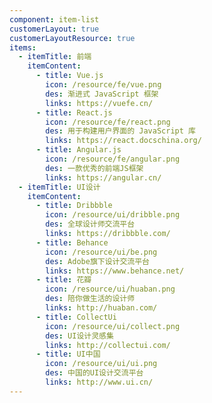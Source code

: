 ```yaml
---
component: item-list
customerLayout: true
customerLayoutResource: true
items:
  - itemTitle: 前端
    itemContent:
      - title: Vue.js
        icon: /resource/fe/vue.png
        des: 渐进式 JavaScript 框架
        links: https://vuefe.cn/
      - title: React.js
        icon: /resource/fe/react.png
        des: 用于构建用户界面的 JavaScript 库
        links: https://react.docschina.org/
      - title: Angular.js
        icon: /resource/fe/angular.png
        des: 一款优秀的前端JS框架
        links: https://angular.cn/
  - itemTitle: UI设计
    itemContent:
      - title: Dribbble
        icon: /resource/ui/dribble.png
        des: 全球设计师交流平台
        links: https://dribbble.com/
      - title: Behance
        icon: /resource/ui/be.png
        des: Adobe旗下设计交流平台
        links: https://www.behance.net/
      - title: 花瓣
        icon: /resource/ui/huaban.png
        des: 陪你做生活的设计师
        links: http://huaban.com/
      - title: CollectUi
        icon: /resource/ui/collect.png
        des: UI设计灵感集
        links: http://collectui.com/
      - title: UI中国
        icon: /resource/ui/ui.png
        des: 中国的UI设计交流平台
        links: http://www.ui.cn/
---
```


